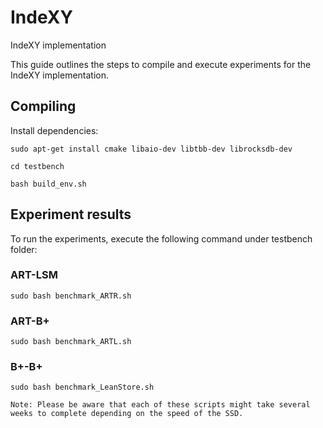 # IndeXY
IndeXY implementation

This guide outlines the steps to compile and execute experiments for the IndeXY implementation.

## Compiling
Install dependencies:

`sudo apt-get install cmake libaio-dev libtbb-dev librocksdb-dev`

`cd testbench`

`bash build_env.sh`

## Experiment results
To run the experiments, execute the following command under testbench folder:

### ART-LSM
`sudo bash benchmark_ARTR.sh`

### ART-B+
`sudo bash benchmark_ARTL.sh`

### B+-B+
`sudo bash benchmark_LeanStore.sh`

```
Note: Please be aware that each of these scripts might take several weeks to complete depending on the speed of the SSD.
```